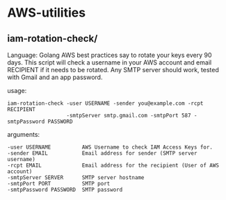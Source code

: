 # AWS-utilities

## iam-rotation-check/

Language: Golang
AWS best practices say to rotate your keys every 90 days.
This script will check a username in your AWS account and email RECIPIENT if it needs to be rotated.
Any SMTP server should work, tested with Gmail and an app password.

usage:
```
iam-rotation-check -user USERNAME -sender you@example.com -rcpt RECIPIENT 
                   -smtpServer smtp.gmail.com -smtpPort 587 -smtpPassword PASSWORD
```


arguments:
```
-user USERNAME          AWS Username to check IAM Access Keys for.
-sender EMAIL           Email address for sender (SMTP server username)
-rcpt EMAIL             Email address for the recipient (User of AWS account)
-smtpServer SERVER      SMTP server hostname
-smtpPort PORT          SMTP port
-smtpPassword PASSWORD  SMTP password
```
